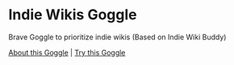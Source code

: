 # Indie Wikis Goggle

Brave Goggle to prioritize indie wikis (Based on Indie Wiki Buddy)

[About this Goggle][about] | [Try this Goggle][try]

[about]: https://search.brave.com/goggles/profile?goggles_id=https://ruintd.github.io/indie-wikis-goggle/indie_wikis.goggles
[try]: https://search.brave.com/goggles?goggles_id=https://ruintd.github.io/indie-wikis-goggle/indie_wikis.goggles
[Indie Wiki Buddy]: https://getindie.wiki/
